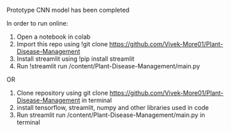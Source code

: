 Prototype CNN model has been completed

In order to run online:
1. Open a notebook in colab
2. Import this repo using !git clone https://github.com/Vivek-More01/Plant-Disease-Management
3. Install streamlit using !pip install streamlit
4. Run !streamlit run /content/Plant-Disease-Management/main.py


OR
1. Clone repository using git clone https://github.com/Vivek-More01/Plant-Disease-Management in terminal
2. install tensorflow, streamlit, numpy and other libraries used in code
3. Run streamlit run /content/Plant-Disease-Management/main.py in terminal
